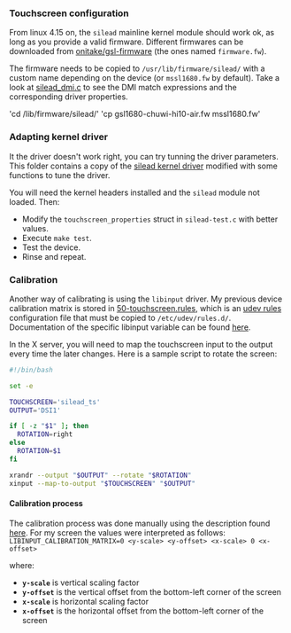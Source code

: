 ### Touchscreen configuration
From linux 4.15 on, the `silead` mainline kernel module should work ok, as long as you provide a valid firmware.
Different firmwares can be downloaded from [onitake/gsl-firmware](https://github.com/onitake/gsl-firmware)
(the ones named `firmware.fw`).

The firmware needs to be copied to `/usr/lib/firmware/silead/` with a custom name depending on the device (or `mssl1680.fw` by default). Take a look at [silead_dmi.c](https://github.com/torvalds/linux/blob/cacd9759eea2f1c7e8792ecd91ed4602f963b1a5/drivers/platform/x86/silead_dmi.c) to
see the DMI match expressions and the corresponding driver properties.

'cd /lib/firmware/silead/'
'cp gsl1680-chuwi-hi10-air.fw mssl1680.fw'


### Adapting kernel driver
It the driver doesn't work right, you can try tunning the driver parameters. This folder contains a copy
of the [silead kernel driver](https://github.com/torvalds/linux/blob/master/drivers/input/touchscreen/silead.c)
modified with some functions to tune the driver.

You will need the kernel headers installed and the `silead` module not loaded.
Then:
 - Modify the `touchscreen_properties` struct in `silead-test.c` with better values.
 - Execute `make test`.
 - Test the device.
 - Rinse and repeat.



### Calibration
Another way of calibrating is using the `libinput` driver. My previous device calibration matrix is stored in
[50-touchscreen.rules](https://raw.githubusercontent.com/danielotero/linux-on-hi10/master/touchscreen/50-touchscreen.rules),
which is an [udev rules](https://wiki.archlinux.org/index.php/Udev) configuration file that must be copied to
`/etc/udev/rules.d/`. Documentation of the specific libinput variable can be found
[here](https://wayland.freedesktop.org/libinput/doc/1.2.1/udev_config.html).

In the X server, you will need to map the touchscreen input to the output every time the later changes. Here is a
sample script to rotate the screen:
```Bash
#!/bin/bash

set -e

TOUCHSCREEN='silead_ts'
OUTPUT='DSI1'

if [ -z "$1" ]; then
  ROTATION=right
else
  ROTATION=$1
fi

xrandr --output "$OUTPUT" --rotate "$ROTATION"
xinput --map-to-output "$TOUCHSCREEN" "$OUTPUT"

```

#### Calibration process
The calibration process was done manually using the description found
[here](https://wayland.freedesktop.org/libinput/doc/1.2.1/group__config.html#ga09a798f58cc601edd2797780096e9804).
For my screen the values were interpreted as follows:
`LIBINPUT_CALIBRATION_MATRIX=0 <y-scale> <y-offset> <x-scale> 0 <x-offset>`

where:

 - **`y-scale`** is vertical scaling factor
 - **`y-offset`** is the vertical offset from the bottom-left corner of the screen
 - **`x-scale`** is horizontal scaling factor
 - **`x-offset`** is the horizontal offset from the bottom-left corner of the screen

